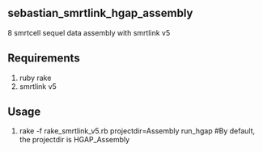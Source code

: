 ## sebastian_smrtlink_hgap_assembly
8 smrtcell sequel data assembly with smrtlink v5

## Requirements

1) ruby rake
2) smrtlink v5

## Usage

1) rake -f rake_smrtlink_v5.rb projectdir=Assembly run_hgap	#By default, the projectdir is HGAP_Assembly

